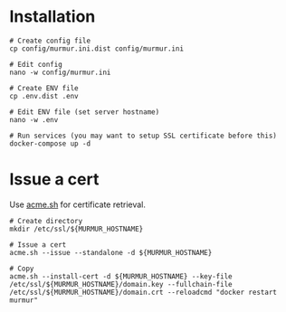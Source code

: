 # Installation

```shell
# Create config file
cp config/murmur.ini.dist config/murmur.ini

# Edit config
nano -w config/murmur.ini

# Create ENV file
cp .env.dist .env

# Edit ENV file (set server hostname)
nano -w .env

# Run services (you may want to setup SSL certificate before this)
docker-compose up -d
```

# Issue a cert

Use [acme.sh](https://acme.sh) for certificate retrieval.

```shell
# Create directory
mkdir /etc/ssl/${MURMUR_HOSTNAME}

# Issue a cert
acme.sh --issue --standalone -d ${MURMUR_HOSTNAME}

# Copy
acme.sh --install-cert -d ${MURMUR_HOSTNAME} --key-file /etc/ssl/${MURMUR_HOSTNAME}/domain.key --fullchain-file /etc/ssl/${MURMUR_HOSTNAME}/domain.crt --reloadcmd "docker restart murmur"
```
